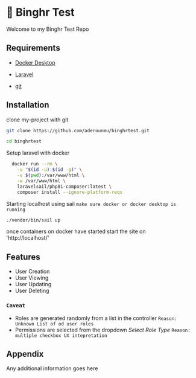 
# 📝 Binghr Test 

Welcome to my Binghr Test Repo
## Requirements

 * [Docker Desktop](https://www.docker.com/products/docker-desktop/)

 * [Laravel](https://laravel.com/docs/9.x)

 * [git](https://git-scm.com/downloads)
## Installation

clone my-project with git

```bash
git clone https://github.com/aderounmu/binghrtest.git

cd binghrtest

```

Setup laravel with docker

```bash
  docker run --rm \
    -u "$(id -u):$(id -g)" \
    -v $(pwd):/var/www/html \
    -w /var/www/html \
    laravelsail/php81-composer:latest \
    composer install --ignore-platform-reqs
```

Starting localhost using sail `make sure docker or docker desktop is running`
```bash
./vendor/bin/sail up
```


once containers on docker have started start the site on  
'http://localhost/'


## Features

- User Creation
- User Viewing
- User Updating
- User Deleting



### `Caveat`
- Roles are generated randomly from a list in the controller `Reason: Unknown List of od user roles`
- Permissions are selected from the dropdown *Select Role Type* `Reason: multiple checkbox UX intepretation`
## Appendix

Any additional information goes here


